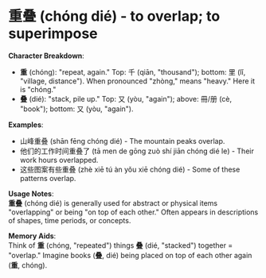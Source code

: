 # **重叠 (chóng dié) - to overlap; to superimpose**

**Character Breakdown**:  
- **重** (chóng): "repeat, again." Top: 千 (qiān, "thousand"); bottom: 里 (lǐ, "village, distance"). When pronounced "zhòng," means "heavy." Here it is "chóng."  
- **叠** (dié): "stack, pile up." Top: 又 (yòu, "again"); above: 冊/册 (cè, "book"); bottom: 又 (yòu, "again").

**Examples**:  
- 山峰重叠 (shān fēng chóng dié) - The mountain peaks overlap.  
- 他们的工作时间重叠了 (tā men de gōng zuò shí jiān chóng dié le) - Their work hours overlapped.  
- 这些图案有些重叠 (zhè xiē tú àn yǒu xiē chóng dié) - Some of these patterns overlap.

**Usage Notes**:  
**重叠** (chóng dié) is generally used for abstract or physical items "overlapping" or being "on top of each other." Often appears in descriptions of shapes, time periods, or concepts.

**Memory Aids**:  
Think of **重** (chóng, "repeated") things **叠** (dié, "stacked") together = "overlap." Imagine books (**叠**, dié) being placed on top of each other again (**重**, chóng).